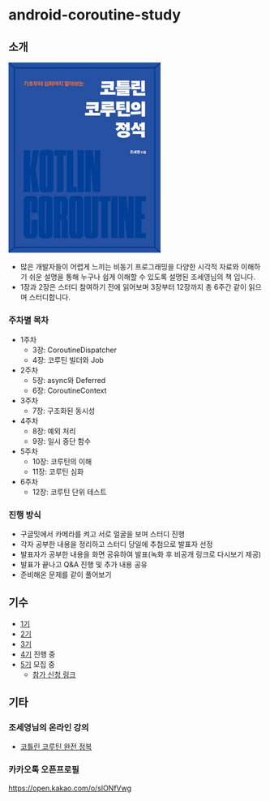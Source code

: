 # android-coroutine-study

## 소개
<img src="asset/book.jpg" width="300">

- 많은 개발자들이 어렵게 느끼는 비동기 프로그래밍을 다양한 시각적 자료와 이해하기 쉬운 설명을 통해 누구나 쉽게 이해할 수 있도록 설명된 조세영님의 책 입니다.
- 1장과 2장은 스터디 참여하기 전에 읽어보며 3장부터 12장까지 총 6주간 같이 읽으며 스터디합니다.

### 주차별 목차
- 1주차
    - 3장: CoroutineDispatcher
    - 4장: 코루틴 빌더와 Job
- 2주차
    - 5장: async와 Deferred
    - 6장: CoroutineContext
- 3주차
    - 7장: 구조화된 동시성
- 4주차
    - 8장: 예외 처리
    - 9장: 일시 중단 함수
- 5주차
    - 10장: 코루틴의 이해
    - 11장: 코루틴 심화
- 6주차
    - 12장: 코루틴 단위 테스트

### 진행 방식
- 구글밋에서 카메라를 켜고 서로 얼굴을 보며 스터디 진행
- 각자 공부한 내용을 정리하고 스터디 당일에 추첨으로 발표자 선정
- 발표자가 공부한 내용을 화면 공유하여 발표(녹화 후 비공개 링크로 다시보기 제공)
- 발표가 끝나고 Q&A 진행 및 추가 내용 공유
- 준비해온 문제를 같이 풀어보기


## 기수
- [1기](1기/)
- [2기](2기/)
- [3기](3기/)
- [4기](4기/) 진행 중
- [5기](5기/) 모집 중
    - [참가 신청 링크](https://forms.gle/ugavmqQQLx5x5Gdd9)

## 기타
### 조세영님의 온라인 강의
- [코틀린 코루틴 완전 정복](https://inf.run/Y5tdT)

### 카카오톡 오픈프로필
https://open.kakao.com/o/slONfVwg